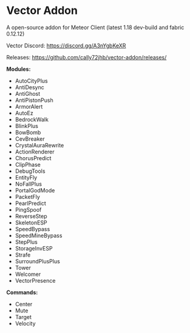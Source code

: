 # Vector Addon
A open-source addon for Meteor Client (latest 1.18 dev-build and fabric 0.12.12)

Vector Discord:
https://discord.gg/A3nYgbKeXR

Releases:
https://github.com/cally72jhb/vector-addon/releases/

**Modules:**
- AutoCityPlus
- AntiDesync
- AntiGhost
- AntiPistonPush
- ArmorAlert
- AutoEz
- BedrockWalk
- BlinkPlus
- BowBomb
- CevBreaker
- CrystalAuraRewrite
- ActionRenderer
- ChorusPredict
- ClipPhase
- DebugTools
- EntityFly
- NoFallPlus
- PortalGodMode
- PacketFly
- PearlPredict
- PingSpoof
- ReverseStep
- SkeletonESP
- SpeedBypass
- SpeedMineBypass
- StepPlus
- StorageInvESP
- Strafe
- SurroundPlusPlus
- Tower
- Welcomer
- VectorPresence

**Commands:**
- Center
- Mute
- Target
- Velocity